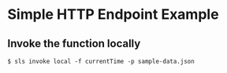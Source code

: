 # Simple HTTP Endpoint Example

## Invoke the function locally

```shell
$ sls invoke local -f currentTime -p sample-data.json
```
